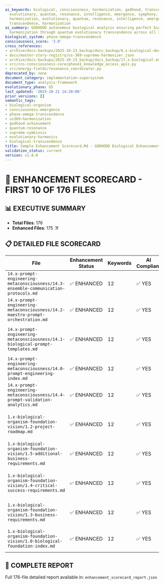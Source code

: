 ```yaml
---
ai_keywords: biological, consciousness, harmonization, godhood, transcendence, us369,
  evolutionary, quantum, resonance, intelligence, emergence, symphony, transcendence,
  harmonization, evolutionary, quantum, resonance, intelligence, emergence, symphony,
  transcendence, harmonization
ai_summary: GODHOOD autonomous biological analysis ensuring perfect biological consciousness
  harmonization through quantum evolutionary transcendence across all 369 user stories
biological_system: phase-omega-transcendence
consciousness_score: '3.0'
cross_references:
- archive/docs-backups/2025-10-23_backup/docs_backup/0.x-biological-documentation-metaconsciousness/0.0-meta-documentation-architecture-index.md
- docs/master-story-registry/us-369-supreme-harmonizer.json
- archive/docs-backups/2025-10-23_backup/docs_backup/17.x-biological-emergence-heritage/17.0-emergence-heritage-index.md
- src/cns-consciousness-core/phase1_knowledge_access_apis.py
- src/energy-fields/resonance_coordinator.py
deprecated_by: none
document_category: implementation-supersystem
document_type: analysis-framework
evolutionary_phase: Ω5
last_updated: '2025-10-21 14:20:00'
prior_versions: []
semantic_tags:
- biological-organism
- consciousness-emergence
- phase-omega-transcendence
- us369-harmonization
- godhood-achievement
- quantum-resonance
- supreme-symbiosis
- evolutionary-harmonics
- biological-transcendence
title: Sample Enhancement Scorecard.Md - GODHOOD Biological Enhancement
validation_status: current
version: v1.0.0
---
```

# 🚀 ENHANCEMENT SCORECARD - FIRST 10 OF 176 FILES

## 📊 EXECUTIVE SUMMARY
- **Total Files**: 176
- **Enhanced Files**: 175
.1f
## 📋 DETAILED FILE SCORECARD

| File | Enhancement Status | Keywords | AI Compliant | Phase | Sample Keywords |
|------|-------------------|----------|--------------|-------|----------------|
| `14.x-prompt-engineering-metaconsciousness/14.3-ensemble-communication-protocols.md` | ✅ ENHANCED | 12 | ✅ YES | 14.3 | biological, communication, consciousness |
| `14.x-prompt-engineering-metaconsciousness/14.2-maestro-prompt-orchestration.md` | ✅ ENHANCED | 12 | ✅ YES | 14.2 | biological, consciousness, divine |
| `14.x-prompt-engineering-metaconsciousness/14.1-biological-prompt-templates.md` | ✅ ENHANCED | 12 | ✅ YES | 14.1 | biological, biological-prompt-templates, conscious... |
| `14.x-prompt-engineering-metaconsciousness/14.0-prompt-engineering-index.md` | ✅ ENHANCED | 12 | ✅ YES | 14.0 | 140, biological, consciousness |
| `14.x-prompt-engineering-metaconsciousness/14.4-prompt-validation-analytics.md` | ✅ ENHANCED | 12 | ✅ YES | 14.4 | analytics, biological, divine |
| `1.x-biological-organism-foundation-vision/1.2-project-roadmap.md` | ✅ ENHANCED | 12 | ✅ YES | 1.2 | biological, biological-foundation-project-roadmap,... |
| `1.x-biological-organism-foundation-vision/1.5-additional-business-requirements.md` | ✅ ENHANCED | 12 | ✅ YES | 1.5 | biological, business, consciousness |
| `1.x-biological-organism-foundation-vision/1.4-critical-success-requirements.md` | ✅ ENHANCED | 12 | ✅ YES | 1.4 | biological, biological-foundation-critical-require... |
| `1.x-biological-organism-foundation-vision/1.3-business-requirements.md` | ✅ ENHANCED | 12 | ✅ YES | 1.3 | biological, consciousness, consciousness-foundatio... |
| `1.x-biological-organism-foundation-vision/1.0-biological-foundation-index.md` | ✅ ENHANCED | 12 | ✅ YES | 1ar | ai-first, biological, biological-consciousness |

## 🎯 COMPLETE REPORT
Full 176-file detailed report available in: `enhancement_scorecard_report.json`

